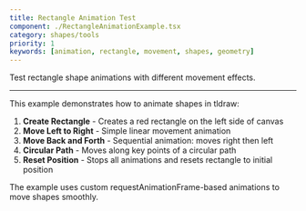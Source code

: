 ```yaml
---
title: Rectangle Animation Test
component: ./RectangleAnimationExample.tsx
category: shapes/tools
priority: 1
keywords: [animation, rectangle, movement, shapes, geometry]
---
```


Test rectangle shape animations with different movement effects.

---

This example demonstrates how to animate shapes in tldraw:

1. **Create Rectangle** - Creates a red rectangle on the left side of canvas
2. **Move Left to Right** - Simple linear movement animation  
3. **Move Back and Forth** - Sequential animation: moves right then left
4. **Circular Path** - Moves along key points of a circular path
5. **Reset Position** - Stops all animations and resets rectangle to initial position

The example uses custom requestAnimationFrame-based animations to move shapes smoothly. 